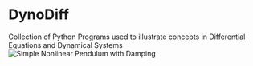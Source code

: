 # DynoDiff
Collection of Python Programs used to illustrate concepts in Differential Equations and Dynamical Systems
![Simple Nonlinear Pendulum with Damping](https://github.com/jacobbriones1/DynoDiff/blob/main/pendulum_damping001.gif)
